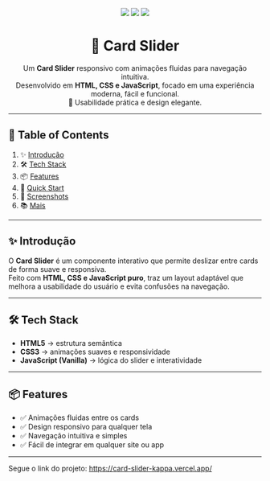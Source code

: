 <!-- Badges -->
<p align="center">
  <img src="https://img.shields.io/badge/HTML5-E34F26?style=for-the-badge&logo=html5&logoColor=white"/>
  <img src="https://img.shields.io/badge/CSS3-1572B6?style=for-the-badge&logo=css3&logoColor=white"/>
  <img src="https://img.shields.io/badge/JavaScript-F7DF1E?style=for-the-badge&logo=javascript&logoColor=black"/>
</p>

<h1 align="center">🎴 Card Slider</h1>

<p align="center">
  Um <b>Card Slider</b> responsivo com animações fluidas para navegação intuitiva.<br/>
  Desenvolvido em <b>HTML, CSS e JavaScript</b>, focado em uma experiência moderna, fácil e funcional.<br/>
  🚀 Usabilidade prática e design elegante.
</p>

---

## 📑 Table of Contents

1. ✨ [Introdução](#-introdução)  
2. 🛠 [Tech Stack](#-tech-stack)  
3. 📦 [Features](#-features)  
4. 🚀 [Quick Start](#-quick-start)  
5. 🎨 [Screenshots](#-screenshots)  
6. 📚 [Mais](#-mais)  

---

## ✨ Introdução
O **Card Slider** é um componente interativo que permite deslizar entre cards de forma suave e responsiva.  
Feito com **HTML, CSS e JavaScript puro**, traz um layout adaptável que melhora a usabilidade do usuário e evita confusões na navegação.  

---

## 🛠 Tech Stack
- **HTML5** → estrutura semântica  
- **CSS3** → animações suaves e responsividade  
- **JavaScript (Vanilla)** → lógica do slider e interatividade  

---

## 📦 Features
- ✅ Animações fluidas entre os cards  
- ✅ Design responsivo para qualquer tela  
- ✅ Navegação intuitiva e simples  
- ✅ Fácil de integrar em qualquer site ou app  

---

Segue o link do projeto: https://card-slider-kappa.vercel.app/

